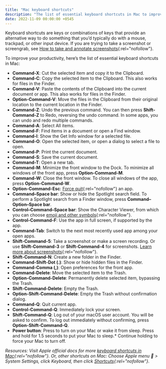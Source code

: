 ```yaml
---
title: "Mac keyboard shortcuts"
description: "The list of essential keyboard shortcuts in Mac to improve your productivity."
date: 2022-11-09 00:00:00 +0545
---
```


Keyboard shortcuts are keys or combinations of keys that provide an alternative way to do something that you’d typically do with a mouse, trackpad, or other input device. If you are trying to take a screenshot or screengrab, see [How to take and annotate screenshots](https://support.apple.com/kb/HT201361){:rel="nofollow"}.

To improve your productivity, here’s the list of essential keyboard shortcuts in Mac:

- **Command-X**: Cut the selected item and copy it to the Clipboard.
- **Command-C**: Copy the selected item to the Clipboard. This also works for files in the Finder.
- **Command-V**: Paste the contents of the Clipboard into the current document or app. This also works for files in the Finder.
- **Option-Command-V**: Move the files in the Clipboard from their original location to the current location in the Finder.
- **Command-Z**: Undo the previous command. You can then press **Shift-Command-Z** to Redo, reversing the undo command. In some apps, you can undo and redo multiple commands.
- **Command-A**: Select All items.
- **Command-F**: Find items in a document or open a Find window.
- **Command-I**: Show the Get Info window for a selected file.
- **Command-O**: Open the selected item, or open a dialog to select a file to open.
- **Command-P**: Print the current document.
- **Command-S**: Save the current document.
- **Command-T**: Open a new tab.
- **Command-M**: Minimize the front window to the Dock. To minimize all windows of the front app, press **Option-Command-M**.
- **Command-W**: Close the front window. To close all windows of the app, press **Option-Command-W**.
- **Option-Command-Esc**: [Force quit](https://support.apple.com/HT201276){:rel="nofollow"} an app.
- **Command–Space bar**: Show or hide the Spotlight search field. To perform a Spotlight search from a Finder window, press **Command–Option–Space bar**.
- **Control–Command–Space bar**: Show the Character Viewer, from which you can choose [emoji and other symbols](https://support.apple.com/guide/mac-help/mchlp1560/mac){:rel="nofollow"}.
- **Control-Command-F**: Use the app in full screen, if supported by the app.
- **Command-Tab**: Switch to the next most recently used app among your open apps.
- **Shift-Command-5**: Take a screenshot or make a screen recording. Or use **Shift-Command-3** or **Shift-Command-4** for screenshots. [Learn more about screenshots](https://support.apple.com/kb/HT201361){:rel="nofollow"}.
- **Shift-Command-N**: Create a new folder in the Finder.
- **Command-Shift-Dot (.)**: Show or hide hidden files in the Finder.
- **Command-Comma (,)**: Open preferences for the front app.
- **Command-Delete**: Move the selected item to the Trash.
- **Option-Command-Delete**: Permanently delete selected item, bypassing the Trash.
- **Shift-Command-Delete**: Empty the Trash.
- **Option-Shift-Command-Delete**: Empty the Trash without confirmation dialog.
- **Command-Q**: Quit current app.
- **Control-Command-Q**: Immediately lock your screen.
- **Shift-Command-Q**: Log out of your macOS user account. You will be asked to confirm. To log out immediately without confirming, press **Option-Shift-Command-Q**.
- **Power button**: Press to turn on your Mac or wake it from sleep. Press and hold for 1.5 seconds to put your Mac to sleep.\* Continue holding to force your Mac to turn off.

_Resources: Visit Apple official docs for more [keyboard shortcuts in Mac](https://support.apple.com/en-us/HT201236){:rel="nofollow"}. Or, other shortcuts on Mac: Choose Apple menu  > System Settings, click Keyboard, then click [Shortcuts](https://support.apple.com/guide/mac-help/use-global-keyboard-shortcuts-mchlp2262/mac){:rel="nofollow"}._

